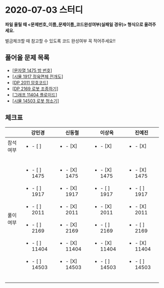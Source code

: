 # 2020-07-03 스터디

**파일 올릴 때 <문제번호\_이름\_문제이름_코드완성여부(실패일 경우)> 형식으로 올려주세요.**

벌금체크할 때 참고할 수 있도록 코드 완성여부 꼭 적어주세요!!



## 풀어올 문제 목록
 - [[문자열 1475 방 번호]](https://www.acmicpc.net/problem/1475)
 - [[시뮬 1917 정육면체 전개도]](https://www.acmicpc.net/problem/1917)
 - [[DP 2011 암호코드]](https://www.acmicpc.net/problem/2011)
 - [[DP 2169 로봇 조종하기]](https://www.acmicpc.net/problem/2169)
 - [[그래프 11404 플로이드]](https://www.acmicpc.net/problem/11404)
 - [[시뮬 14503 로봇 청소기]](https://www.acmicpc.net/problem/14503)



## 체크표

|           | 강민경                                                       | 신동철                                                       | 이상옥                                                       | 진예진                                                       |
| --------- | ------------------------------------------------------------ | ------------------------------------------------------------ | ------------------------------------------------------------ | ------------------------------------------------------------ |
| 참석여부  | <ul><li>- [ ] </li></ul>                                     | <ul><li>- [X] </li></ul>                                     | <ul><li>- [X] </li></ul>                                     | <ul><li>- [X] </li></ul>                                     |
| 풀이 여부 | <ul><br/>    <li>- [ ] 1475</li><br/>    <li>- [ ] 1917</li><br/>	<li>- [ ] 2011</li><br/>    <li>- [ ] 2169</li><br/>    <li>- [ ] 11404</li><br/>    <li>- [ ] 14503</li><br/></ul> | <ul><br/>    <li>- [X] 1475</li><br/>    <li>- [X] 1917</li><br/>	<li>- [X] 2011</li><br/>    <li>- [X] 2169</li><br/>    <li>- [X] 11404</li><br/>    <li>- [X] 14503</li><br/></ul> | <ul><br/>    <li>- [X] 1475</li><br/>    <li>- [ ] 1917</li><br/>	<li>- [X] 2011</li><br/>    <li>- [ ] 2169</li><br/>    <li>- [X] 11404</li><br/>    <li>- [ ] 14503</li><br/></ul> | <ul><br/>    <li>- [X] 1475</li><br/>    <li>- [ ] 1917</li><br/>	<li>- [X] 2011</li><br/>    <li>- [ ] 2169</li><br/>    <li>- [X] 11404</li><br/>    <li>- [ ] 14503</li><br/></ul> |


